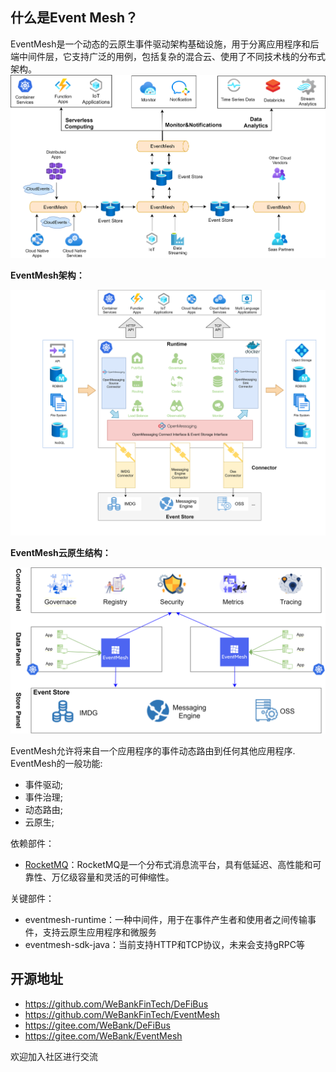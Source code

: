 ## 什么是Event Mesh？
EventMesh是一个动态的云原生事件驱动架构基础设施，用于分离应用程序和后端中间件层，它支持广泛的用例，包括复杂的混合云、使用了不同技术栈的分布式架构。
![architecture1](images/eventmesh-define.png)

**EventMesh架构：**

![architecture1](images/eventmesh-runtime.png)

**EventMesh云原生结构：**

![architecture2](images/eventmesh-panels.png)

EventMesh允许将来自一个应用程序的事件动态路由到任何其他应用程序.
EventMesh的一般功能:

* 事件驱动;
* 事件治理;
* 动态路由;
* 云原生;

依赖部件：
* [RocketMQ](https://github.com/apache/rocketmq)：RocketMQ是一个分布式消息流平台，具有低延迟、高性能和可靠性、万亿级容量和灵活的可伸缩性。

关键部件：
* eventmesh-runtime：一种中间件，用于在事件产生者和使用者之间传输事件，支持云原生应用程序和微服务
* eventmesh-sdk-java：当前支持HTTP和TCP协议，未来会支持gRPC等


## 开源地址
* https://github.com/WeBankFinTech/DeFiBus
* https://github.com/WeBankFinTech/EventMesh
* https://gitee.com/WeBank/DeFiBus
* https://gitee.com/WeBank/EventMesh

欢迎加入社区进行交流
